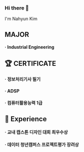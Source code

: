 ### Hi there 👋

I'm Nahyun Kim

<!--
- 🔭 I’m currently working on ...
- 🌱 I’m currently learning ...
- 👯 I’m looking to collaborate on ...
- 🤔 I’m looking for help with ...
- 💬 Ask me about ...
- 📫 How to reach me: ...
- 😄 Pronouns: ...
- ⚡ Fun fact: ...✨
-->

## MAJOR
#### · Industrial Engineering

## :trophy: CERTIFICATE
#### · 정보처리기사 필기
#### · ADSP
#### · 컴퓨터활용능력 1급

## 🌱 Experience
#### · 교내 캡스톤 디자인 대회 최우수상
#### · 데이터 청년캠퍼스 프로젝트평가 장려상

